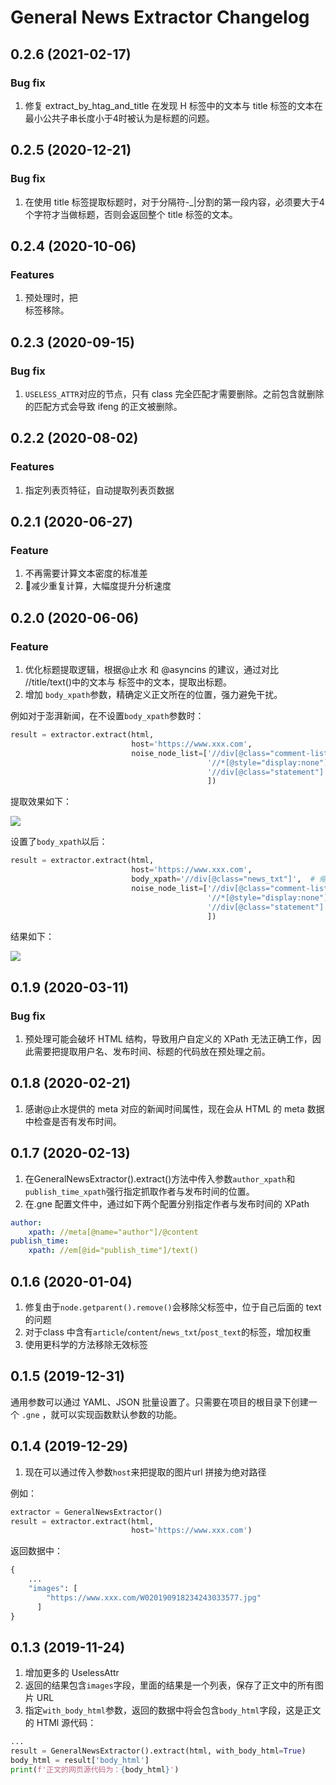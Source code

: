 # General News Extractor Changelog

## 0.2.6 (2021-02-17)

### Bug fix

1. 修复 extract_by_htag_and_title 在发现 H 标签中的文本与 title 标签的文本在最小公共子串长度小于4时被认为是标题的问题。

## 0.2.5 (2020-12-21)

### Bug fix

1. 在使用 title 标签提取标题时，对于分隔符-_|分割的第一段内容，必须要大于4个字符才当做标题，否则会返回整个 title 标签的文本。

## 0.2.4 (2020-10-06)

### Features

1. 预处理时，把 <footer>标签移除。

## 0.2.3 (2020-09-15)

### Bug fix

1. `USELESS_ATTR`对应的节点，只有 class 完全匹配才需要删除。之前包含就删除的匹配方式会导致 ifeng 的正文被删除。

## 0.2.2 (2020-08-02)

### Features

1. 指定列表页特征，自动提取列表页数据


## 0.2.1 (2020-06-27)

### Feature

1. 不再需要计算文本密度的标准差
2. 🚀减少重复计算，大幅度提升分析速度

## 0.2.0 (2020-06-06)

### Feature

1. 优化标题提取逻辑，根据@止水 和 @asyncins 的建议，通过对比 //title/text()中的文本与 <h> 标签中的文本，提取出标题。
2. 增加 `body_xpath`参数，精确定义正文所在的位置，强力避免干扰。

例如对于澎湃新闻，在不设置`body_xpath`参数时：

```python
result = extractor.extract(html,
                           host='https://www.xxx.com',
                           noise_node_list=['//div[@class="comment-list"]',
                                            '//*[@style="display:none"]',
                                            '//div[@class="statement"]'
                                            ])
```

提取效果如下：

![](https://kingname-1257411235.cos.ap-chengdu.myqcloud.com/2020-06-06-11-51-44.png)

设置了`body_xpath`以后：

```python
result = extractor.extract(html,
                           host='https://www.xxx.com',
                           body_xpath='//div[@class="news_txt"]',  # 缩小正文提取范围
                           noise_node_list=['//div[@class="comment-list"]',
                                            '//*[@style="display:none"]',
                                            '//div[@class="statement"]'
                                            ])
```

结果如下：

![](https://kingname-1257411235.cos.ap-chengdu.myqcloud.com/2020-06-06-11-53-30.png)


## 0.1.9 (2020-03-11)

### Bug fix

1. 预处理可能会破坏 HTML 结构，导致用户自定义的 XPath 无法正确工作，因此需要把提取用户名、发布时间、标题的代码放在预处理之前。

## 0.1.8 (2020-02-21)

1. 感谢@止水提供的 meta 对应的新闻时间属性，现在会从 HTML 的 meta 数据中检查是否有发布时间。

## 0.1.7 (2020-02-13)

1. 在GeneralNewsExtractor().extract()方法中传入参数`author_xpath`和`publish_time_xpath`强行指定抓取作者与发布时间的位置。
2. 在.gne 配置文件中，通过如下两个配置分别指定作者与发布时间的 XPath

```yaml
author:
    xpath: //meta[@name="author"]/@content
publish_time:
    xpath: //em[@id="publish_time"]/text()
```

## 0.1.6 (2020-01-04)

1. 修复由于`node.getparent().remove()`会移除父标签中，位于自己后面的 text 的问题
2. 对于class 中含有`article`/`content`/`news_txt`/`post_text`的标签，增加权重
3. 使用更科学的方法移除无效标签

## 0.1.5 (2019-12-31)

通用参数可以通过 YAML、JSON 批量设置了。只需要在项目的根目录下创建一个 ``.gne`` ，就可以实现函数默认参数的功能。

## 0.1.4 (2019-12-29)

1. 现在可以通过传入参数`host`来把提取的图片url 拼接为绝对路径

例如：

```python
extractor = GeneralNewsExtractor()
result = extractor.extract(html,
                           host='https://www.xxx.com')
```

返回数据中：

```python
{
    ...
    "images": [
        "https://www.xxx.com/W020190918234243033577.jpg"
      ]
}
```

## 0.1.3 (2019-11-24)

1. 增加更多的 UselessAttr
2. 返回的结果包含`images`字段，里面的结果是一个列表，保存了正文中的所有图片 URL
3. 指定`with_body_html`参数，返回的数据中将会包含`body_html`字段，这是正文的 HTMl 源代码：

```python
...
result = GeneralNewsExtractor().extract(html, with_body_html=True)
body_html = result['body_html']
print(f'正文的网页源代码为：{body_html}')
```